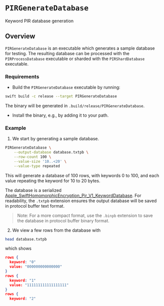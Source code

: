 # ``PIRGenerateDatabase``

Keyword PIR database generation

## Overview

`PIRGenerateDatabase` is an executable which generates a sample database for testing.
The resulting database can be processed with the `PIRProcessDatabase` executable or sharded with the `PIRShardDatabase` executable.

### Requirements
*  Build the `PIRGenerateDatabase` executable by running:
```sh
swift build -c release --target PIRGenerateDatabase
```
The binary will be generated in `.build/release/PIRGenerateDatabase`.

* Install the binary, e.g., by adding it to your path.

### Example

1. We start by generating a sample database.
```sh
PIRGenerateDatabase \
    --output-database database.txtpb \
    --row-count 100 \
    --value-size '10..<20' \
    --value-type repeated
```

This will generate a database of 100 rows, with keywords 0 to 100, and each value repeating the keyword for 10 to 20 bytes.

The database is a serialized [Apple_SwiftHomomorphicEncryption_Pir_V1_KeywordDatabase](https://swiftpackageindex.com/apple/swift-homomorphic-encryption/main/documentation/privateinformationretrievalprotobuf/apple_swifthomomorphicencryption_pir_v1_keyworddatabase).
For readability, the `.txtpb` extension ensures the output database will be saved in protocol buffer text format.

> Note: For a more compact format, use the `.binpb` extension to save the database in protocol buffer binary format.

2. We view a few rows from the database with
```sh
head database.txtpb
```
which shows
```json
rows {
  keyword: "0"
  value: "000000000000000"
}
rows {
  keyword: "1"
  value: "111111111111111111"
}
rows {
  keyword: "2"
```
